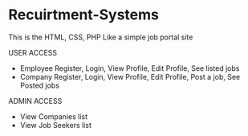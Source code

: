 # Recuirtment-Systems

This is the HTML, CSS, PHP 
Like a simple job portal site


  USER ACCESS
  - Employee Register, Login, View Profile, Edit Profile, See listed jobs
  - Company Register, Login, View Profile, Edit Profile, Post a job, See Posted jobs 
  
  
  ADMIN ACCESS
   - View Companies list
   - View Job Seekers list
